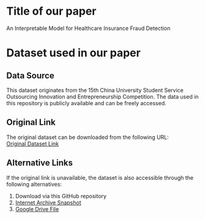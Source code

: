 # Title of our paper

An Interpretable Model for Healthcare Insurance Fraud Detection

# Dataset used in our paper

## Data Source

This dataset originates from the 15th China University Student Service Outsourcing Innovation and Entrepreneurship Competition. The data used in this repository is publicly available and can be freely accessed.

## Original Link

The original dataset can be downloaded from the following URL:  
[Original Dataset Link](http://fwwb.org.cn/attached/file/20231228/20231228105524_336.zip)

## Alternative Links

If the original link is unavailable, the dataset is also accessible through the following alternatives:

1. Download via this GitHub repository
2. [Internet Archive Snapshot](https://web.archive.org/web/20240910114048/http://fwwb.org.cn/attached/file/20231228/20231228105524_336.zip)
3. [Google Drive File](https://drive.google.com/file/d/1UmLDvYKlQuYT6F1DDP2RROQ2EUzn-dAj/view?usp=sharing)

